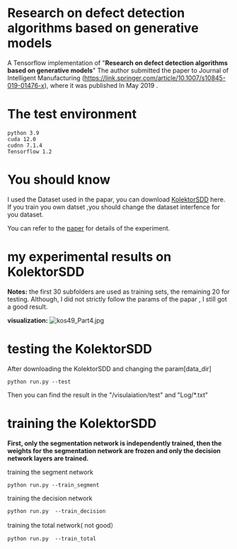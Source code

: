# Research on defect detection algorithms based on generative models
  A Tensorflow implementation of "**Research on defect detection algorithms based on generative models**"
  The author submitted the paper to  Journal of Intelligent Manufacturing (https://link.springer.com/article/10.1007/s10845-019-01476-x), where it was published In May 2019 . 
# The test environment
```
python 3.9
cuda 12.0
cudnn 7.1.4
Tensorflow 1.2
```
# You should know

  I used the Dataset used in the papar, you can download [KolektorSDD](https://www.vicos.si/Downloads/KolektorSDD) here.
  If you train you own datset ,you should change the dataset interfence for you dataset.

  You can refer to the [paper](https://link.springer.com/article/10.1007/s10845-019-01476-x) for details of the experiment.
 


# my experimental results on KolektorSDD
  **Notes:**  the first 30 subfolders are used as training sets, the remaining 20 for testing.    Although, I did not strictly follow the   params of the papar , I still got a good result.

**visualization:**
![kos49_Part4.jpg](/visualization/test/kos48_Part5.jpg)

# testing the KolektorSDD
  After downloading the KolektorSDD and changing the param[data_dir]
  ```
  python run.py --test
  ```
  Then you can find the result in the "/visulaiation/test" and  "Log/*.txt"
  
 # training the KolektorSDD
 
 **First, only the segmentation network is independently trained, then the weights for the segmentation network are frozen and only the decision network layers are trained.**
 
   training the segment network
   ```
   python run.py --train_segment
   ```
   training the  decision network
   ```
   python run.py  --train_decision
   ```
   training the total network( not good）
   ```
   python run.py  --train_total
   ```
 
